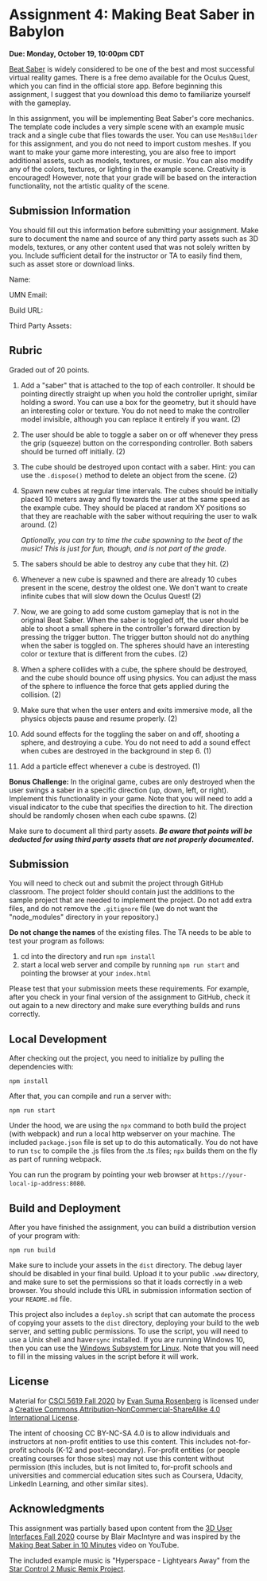 # Assignment 4: Making Beat Saber in Babylon

**Due: Monday, October 19, 10:00pm CDT**

[Beat Saber](https://beatsaber.com/) is widely considered to be one of the best and most successful virtual reality games.  There is a free demo available for the Oculus Quest, which you can find in the official store app.  Before beginning this assignment, I suggest that you download this demo to familiarize yourself with the gameplay. 

In this assignment, you will be implementing Beat Saber's core mechanics.  The template code includes a very simple scene with an example music track and a single cube that flies towards the user.  You can use `MeshBuilder` for this assignment, and you do not need to import custom meshes.  If you want to make your game more interesting, you are also free to import additional assets, such as models, textures, or music. You can also modify any of the colors, textures, or lighting in the example scene. Creativity is encouraged!  However, note that your grade will be based on the interaction functionality, not the artistic quality of the scene.  

## Submission Information

You should fill out this information before submitting your assignment.  Make sure to document the name and source of any third party assets such as 3D models, textures, or any other content used that was not solely written by you.  Include sufficient detail for the instructor or TA to easily find them, such as asset store or download links.

Name: 

UMN Email:

Build URL:

Third Party Assets:

## Rubric

Graded out of 20 points.  

1. Add a "saber" that is attached to the top of each controller.  It should be pointing directly straight up when you hold the controller upright, similar holding a sword.  You can use a box for the geometry, but it should have an interesting color or texture.  You do not need to make the controller model invisible, although you can replace it entirely if you want.  (2)  

2. The user should be able to toggle a saber on or off whenever they press the grip (squeeze) button on the corresponding controller. Both sabers should be turned off initially.  (2)

3. The cube should be destroyed upon contact with a saber.  Hint: you can use the `.dispose()` method to delete an object from the scene. (2)

4. Spawn new cubes at regular time intervals.  The cubes should be initially placed 10 meters away and fly towards the user at the same speed as the example cube.  They should be placed at random XY positions so that they are reachable with the saber without requiring the user to walk around.  (2)

   *Optionally, you can try to time the cube spawning to the beat of the music!  This is just for fun, though, and is not part of the grade.*

5. The sabers should be able to destroy any cube that they hit.  (2)

6. Whenever a new cube is spawned and there are already 10 cubes present in the scene, destroy the oldest one. We don't want to create infinite cubes that will slow down the Oculus Quest! (2)

7. Now, we are going to add some custom gameplay that is not in the original Beat Saber.  When the saber is toggled off, the user should be able to shoot a small sphere in the controller's forward direction by pressing the trigger button.  The trigger button should not do anything when the saber is toggled on. The spheres should have an interesting color or texture that is different from the cubes. (2)

8. When a sphere collides with a cube, the sphere should be destroyed, and the cube should bounce off using physics. You can adjust the mass of the sphere to influence the force that gets applied during the collision. (2)

9. Make sure that when the user enters and exits immersive mode, all the physics objects pause and resume properly. (2)

10. Add sound effects for the toggling the saber on and off, shooting a sphere, and destroying a cube.  You do not need to add a sound effect when cubes are destroyed in the background in step 6. (1)

11. Add a particle effect whenever a cube is destroyed. (1)

**Bonus Challenge:** In the original game, cubes are only destroyed when the user swings a saber in a specific direction (up, down, left, or right). Implement this functionality in your game. Note that you will need to add a visual indicator to the cube that specifies the direction to hit. The direction should be randomly chosen when each cube spawns. (2)

Make sure to document all third party assets. ***Be aware that points will be deducted for using third party assets that are not properly documented.***

## Submission

You will need to check out and submit the project through GitHub classroom.  The project folder should contain just the additions to the sample project that are needed to implement the project.  Do not add extra files, and do not remove the `.gitignore` file (we do not want the "node_modules" directory in your repository.)

**Do not change the names** of the existing files.  The TA needs to be able to test your program as follows:

1. cd into the directory and run ```npm install```
2. start a local web server and compile by running ```npm run start``` and pointing the browser at your ```index.html```

Please test that your submission meets these requirements.  For example, after you check in your final version of the assignment to GitHub, check it out again to a new directory and make sure everything builds and runs correctly.

## Local Development 

After checking out the project, you need to initialize by pulling the dependencies with:

```
npm install
```

After that, you can compile and run a server with:

```
npm run start
```

Under the hood, we are using the `npx` command to both build the project (with webpack) and run a local http webserver on your machine.  The included ```package.json``` file is set up to do this automatically.  You do not have to run ```tsc``` to compile the .js files from the .ts files;  ```npx``` builds them on the fly as part of running webpack.

You can run the program by pointing your web browser at ```https://your-local-ip-address:8080```.  

## Build and Deployment

After you have finished the assignment, you can build a distribution version of your program with:

```
npm run build
```

Make sure to include your assets in the `dist` directory.  The debug layer should be disabled in your final build.  Upload it to your public `.www` directory, and make sure to set the permissions so that it loads correctly in a web browser.  You should include this URL in submission information section of your `README.md` file. 

This project also includes a `deploy.sh` script that can automate the process of copying your assets to the `dist` directory, deploying your build to the web server, and setting public permissions.  To use the script, you will need to use a Unix shell and have`rsync` installed.  If you are running Windows 10, then you can use the [Windows Subsystem for Linux](https://docs.microsoft.com/en-us/windows/wsl/install-win10).  Note that you will need to fill in the missing values in the script before it will work.

## License

Material for [CSCI 5619 Fall 2020](https://canvas.umn.edu/courses/194179) by [Evan Suma Rosenberg](https://illusioneering.umn.edu/) is licensed under a [Creative Commons Attribution-NonCommercial-ShareAlike 4.0 International License](http://creativecommons.org/licenses/by-nc-sa/4.0/).

The intent of choosing CC BY-NC-SA 4.0 is to allow individuals and instructors at non-profit entities to use this content.  This includes not-for-profit schools (K-12 and post-secondary). For-profit entities (or people creating courses for those sites) may not use this content without permission (this includes, but is not limited to, for-profit schools and universities and commercial education sites such as Coursera, Udacity, LinkedIn Learning, and other similar sites).   

## Acknowledgments

This assignment was partially based upon content from the [3D User Interfaces Fall 2020](https://github.blairmacintyre.me/3dui-class-f20) course by Blair MacIntyre and was inspired by the [Making Beat Saber in 10 Minutes](https://www.youtube.com/watch?v=gh4k0Q1Pl7E) video on YouTube.

The included example music is "Hyperspace - Lightyears Away" from the [Star Control 2 Music Remix Project](http://www.medievalfuture.com/precursors/music.php).

